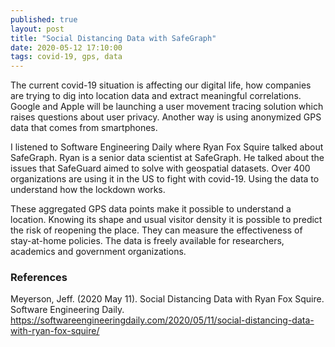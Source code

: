 ```yaml
---
published: true
layout: post
title: "Social Distancing Data with SafeGraph"
date: 2020-05-12 17:10:00
tags: covid-19, gps, data
---
```


The current covid-19 situation is affecting our digital life, how companies are trying to dig into location data and extract meaningful correlations. Google and Apple will be launching a user movement tracing solution which raises questions about user privacy. Another way is using anonymized GPS data that comes from smartphones.

I listened to Software Engineering Daily where Ryan Fox Squire talked about SafeGraph. Ryan is a senior data scientist at SafeGraph. He talked about the issues that SafeGuard aimed to solve with geospatial datasets. Over 400 organizations are using it in the US to fight with covid-19. Using the data to understand how the lockdown works.

These aggregated GPS data points make it possible to understand a location. Knowing its shape and usual visitor density it is possible to predict the risk of reopening the place. They can measure the effectiveness of stay-at-home policies.
The data is freely available for researchers, academics and government organizations.

### References

Meyerson, Jeff. (2020 May 11). Social Distancing Data with Ryan Fox Squire. Software Engineering Daily. https://softwareengineeringdaily.com/2020/05/11/social-distancing-data-with-ryan-fox-squire/
